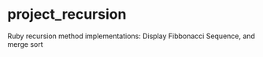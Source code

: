 # project_recursion
Ruby recursion method implementations: Display Fibbonacci Sequence, and merge sort
